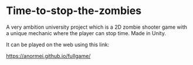 # Time-to-stop-the-zombies

A very ambition university project which is a 2D zombie shooter game with a unique mechanic where the player can stop time. Made in Unity.

It can be played on the web using this link:

https://anormei.github.io/fullgame/
